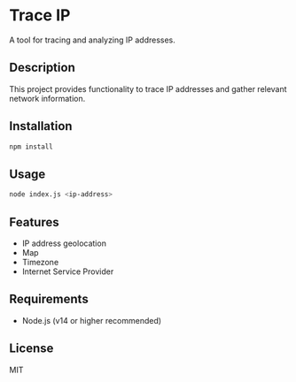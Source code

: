 # Trace IP

A tool for tracing and analyzing IP addresses.

## Description

This project provides functionality to trace IP addresses and gather relevant network information.

## Installation

```bash
npm install
```

## Usage

```bash
node index.js <ip-address>
```

## Features

- IP address geolocation
- Map
- Timezone
- Internet Service Provider

## Requirements

- Node.js (v14 or higher recommended)

## License

MIT
